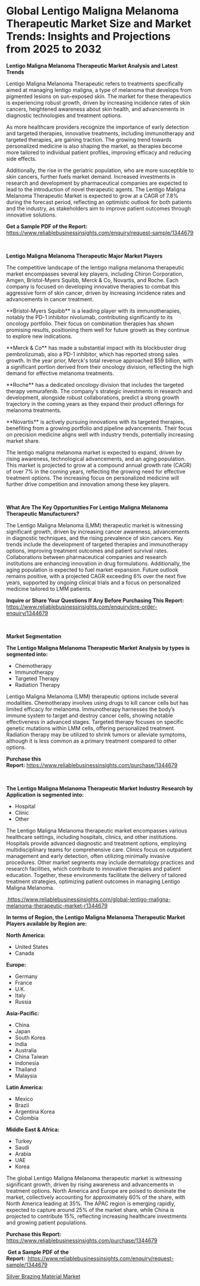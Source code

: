 <p><h1>Global Lentigo Maligna Melanoma Therapeutic Market Size and Market Trends: Insights and Projections from 2025 to 2032</h1></p><p><strong>Lentigo Maligna Melanoma Therapeutic Market Analysis and Latest Trends</strong></p>
<p><p>Lentigo Maligna Melanoma Therapeutic refers to treatments specifically aimed at managing lentigo maligna, a type of melanoma that develops from pigmented lesions on sun-exposed skin. The market for these therapeutics is experiencing robust growth, driven by increasing incidence rates of skin cancers, heightened awareness about skin health, and advancements in diagnostic technologies and treatment options.</p><p>As more healthcare providers recognize the importance of early detection and targeted therapies, innovative treatments, including immunotherapy and targeted therapies, are gaining traction. The growing trend towards personalized medicine is also shaping the market, as therapies become more tailored to individual patient profiles, improving efficacy and reducing side effects.</p><p>Additionally, the rise in the geriatric population, who are more susceptible to skin cancers, further fuels market demand. Increased investments in research and development by pharmaceutical companies are expected to lead to the introduction of novel therapeutic agents. The Lentigo Maligna Melanoma Therapeutic Market is expected to grow at a CAGR of 7.8% during the forecast period, reflecting an optimistic outlook for both patients and the industry, as stakeholders aim to improve patient outcomes through innovative solutions.</p></p>
<p><strong>Get a Sample PDF of the Report:&nbsp;</strong> <a href="https://www.reliablebusinessinsights.com/enquiry/request-sample/1344679?utm_campaign=3439&utm_medium=2&utm_source=Github&utm_content=ia&utm_term=24032025&utm_id=lentigo-maligna-melanoma-therapeutic">https://www.reliablebusinessinsights.com/enquiry/request-sample/1344679</a></p>
<p>&nbsp;</p>
<p><strong>Lentigo Maligna Melanoma Therapeutic Major Market Players</strong></p>
<p><p>The competitive landscape of the lentigo maligna melanoma therapeutic market encompasses several key players, including Chiron Corporation, Amgen, Bristol-Myers Squibb, Merck & Co, Novartis, and Roche. Each company is focused on developing innovative therapies to combat this aggressive form of skin cancer, driven by increasing incidence rates and advancements in cancer treatment.</p><p>**Bristol-Myers Squibb** is a leading player with its immunotherapies, notably the PD-1 inhibitor nivolumab, contributing significantly to its oncology portfolio. Their focus on combination therapies has shown promising results, positioning them well for future growth as they continue to explore new indications.</p><p>**Merck & Co** has made a substantial impact with its blockbuster drug pembrolizumab, also a PD-1 inhibitor, which has reported strong sales growth. In the year prior, Merck's total revenue approached $59 billion, with a significant portion derived from their oncology division, reflecting the high demand for effective melanoma treatments.</p><p>**Roche** has a dedicated oncology division that includes the targeted therapy vemurafenib. The company's strategic investments in research and development, alongside robust collaborations, predict a strong growth trajectory in the coming years as they expand their product offerings for melanoma treatments.</p><p>**Novartis** is actively pursuing innovations with its targeted therapies, benefiting from a growing portfolio and pipeline advancements. Their focus on precision medicine aligns well with industry trends, potentially increasing market share.</p><p>The lentigo maligna melanoma market is expected to expand, driven by rising awareness, technological advancements, and an aging population. This market is projected to grow at a compound annual growth rate (CAGR) of over 7% in the coming years, reflecting the growing need for effective treatment options. The increasing focus on personalized medicine will further drive competition and innovation among these key players.</p></p>
<p>&nbsp;</p>
<p><strong>What Are The Key Opportunities For Lentigo Maligna Melanoma Therapeutic Manufacturers?</strong></p>
<p><p>The Lentigo Maligna Melanoma (LMM) therapeutic market is witnessing significant growth, driven by increasing cancer awareness, advancements in diagnostic techniques, and the rising prevalence of skin cancers. Key trends include the development of targeted therapies and immunotherapy options, improving treatment outcomes and patient survival rates. Collaborations between pharmaceutical companies and research institutions are enhancing innovation in drug formulations. Additionally, the aging population is expected to fuel market expansion. Future outlook remains positive, with a projected CAGR exceeding 6% over the next five years, supported by ongoing clinical trials and a focus on personalized medicine tailored to LMM patients.</p></p>
<p><strong>Inquire or Share Your Questions If Any Before Purchasing This Report:</strong> <a href="https://www.reliablebusinessinsights.com/enquiry/pre-order-enquiry/1344679?utm_campaign=3439&utm_medium=2&utm_source=Github&utm_content=ia&utm_term=24032025&utm_id=lentigo-maligna-melanoma-therapeutic">https://www.reliablebusinessinsights.com/enquiry/pre-order-enquiry/1344679</a></p>
<p>&nbsp;</p>
<p><strong>Market Segmentation</strong></p>
<p><strong>The Lentigo Maligna Melanoma Therapeutic Market Analysis by types is segmented into:</strong></p>
<p><ul><li>Chemotherapy</li><li>Immunotherapy</li><li>Targeted Therapy</li><li>Radiation Therapy</li></ul></p>
<p><p>Lentigo Maligna Melanoma (LMM) therapeutic options include several modalities. Chemotherapy involves using drugs to kill cancer cells but has limited efficacy for melanoma. Immunotherapy harnesses the body’s immune system to target and destroy cancer cells, showing notable effectiveness in advanced stages. Targeted therapy focuses on specific genetic mutations within LMM cells, offering personalized treatment. Radiation therapy may be utilized to shrink tumors or alleviate symptoms, although it is less common as a primary treatment compared to other options.</p></p>
<p><strong>Purchase this Report:&nbsp;</strong><a href="https://www.reliablebusinessinsights.com/purchase/1344679?utm_campaign=3439&utm_medium=2&utm_source=Github&utm_content=ia&utm_term=24032025&utm_id=lentigo-maligna-melanoma-therapeutic">https://www.reliablebusinessinsights.com/purchase/1344679</a></p>
<p>&nbsp;</p>
<p><strong>The Lentigo Maligna Melanoma Therapeutic Market Industry Research by Application is segmented into:</strong></p>
<p><ul><li>Hospital</li><li>Clinic</li><li>Other</li></ul></p>
<p><p>The Lentigo Maligna Melanoma therapeutic market encompasses various healthcare settings, including hospitals, clinics, and other institutions. Hospitals provide advanced diagnostic and treatment options, employing multidisciplinary teams for comprehensive care. Clinics focus on outpatient management and early detection, often utilizing minimally invasive procedures. Other market segments may include dermatology practices and research facilities, which contribute to innovative therapies and patient education. Together, these environments facilitate the delivery of tailored treatment strategies, optimizing patient outcomes in managing Lentigo Maligna Melanoma.</p></p>
<p><a href="https://www.reliablebusinessinsights.com/global-lentigo-maligna-melanoma-therapeutic-market-r1344679?utm_campaign=3439&utm_medium=2&utm_source=Github&utm_content=ia&utm_term=24032025&utm_id=lentigo-maligna-melanoma-therapeutic">&nbsp;https://www.reliablebusinessinsights.com/global-lentigo-maligna-melanoma-therapeutic-market-r1344679</a></p>
<p><strong>In terms of Region, the Lentigo Maligna Melanoma Therapeutic Market Players available by Region are:</strong></p>
<p>
    <p> <strong> North America: </strong>
        <ul>
            <li>United States</li>
            <li>Canada</li>
        </ul>
        </p> 
    <p> <strong> Europe: </strong>
        <ul>
            <li>Germany</li>
            <li>France</li>
            <li>U.K.</li>
            <li>Italy</li>
            <li>Russia</li>
        </ul>
        </p> 
    <p> <strong> Asia-Pacific: </strong>
        <ul>
            <li>China</li>
            <li>Japan</li>
            <li>South Korea</li>
            <li>India</li>
            <li>Australia</li>
            <li>China Taiwan</li>
            <li>Indonesia</li>
            <li>Thailand</li>
            <li>Malaysia</li>
        </ul>
        </p> 
    <p> <strong> Latin America: </strong>
        <ul>
            <li>Mexico</li>
            <li>Brazil</li>
            <li>Argentina Korea</li>
            <li>Colombia</li>
        </ul>
        </p> 
    <p> <strong> Middle East & Africa: </strong>
        <ul>
            <li>Turkey</li>
            <li>Saudi</li>
            <li>Arabia</li>
            <li>UAE</li>
            <li>Korea</li>
        </ul>
    </p>
    </p>
<p><p>The global Lentigo Maligna Melanoma therapeutic market is witnessing significant growth, driven by rising awareness and advancements in treatment options. North America and Europe are poised to dominate the market, collectively accounting for approximately 60% of the share, with North America leading at 35%. The APAC region is emerging rapidly, expected to capture around 25% of the market share, while China is projected to contribute 15%, reflecting increasing healthcare investments and growing patient populations.</p></p>
<p><strong>Purchase this Report: </strong><a href="https://www.reliablebusinessinsights.com/purchase/1344679?utm_campaign=3439&utm_medium=2&utm_source=Github&utm_content=ia&utm_term=24032025&utm_id=lentigo-maligna-melanoma-therapeutic">https://www.reliablebusinessinsights.com/purchase/1344679</a></p>
<p>&nbsp;<strong>Get a Sample PDF of the Report:&nbsp;&nbsp;</strong><a href="https://www.reliablebusinessinsights.com/enquiry/request-sample/1344679?utm_campaign=3439&utm_medium=2&utm_source=Github&utm_content=ia&utm_term=24032025&utm_id=lentigo-maligna-melanoma-therapeutic">https://www.reliablebusinessinsights.com/enquiry/request-sample/1344679</a></p>
<p><strong></strong></p>
<p><p><a href="https://github.com/cachuhashieb/Market-Research-Report-List-1/blob/main/silver-brazing-material-market.md?utm_campaign=3439&utm_medium=2&utm_source=Github&utm_content=ia&utm_term=24032025&utm_id=lentigo-maligna-melanoma-therapeutic">Silver Brazing Material Market</a></p></p>